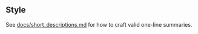 ## Style
See [docs/short_descriptions.md](./docs/short_descriptions.md) for how to craft valid one-line summaries.